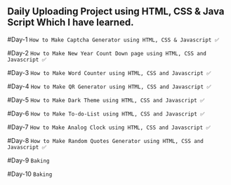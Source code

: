 ## Daily Uploading Project using HTML, CSS & Java Script Which I have learned.

#Day-1 ```How to Make Captcha Generator using HTML, CSS & Javascript ✅```

#Day-2 ```How to Make New Year Count Down page using HTML, CSS and Javascript ✅```

#Day-3 ```How to Make Word Counter using HTML, CSS and Javascript ✅```

#Day-4 ```How to Make QR Generator using HTML, CSS and Javascript ✅```

#Day-5 ```How to Make Dark Theme using HTML, CSS and Javascript ✅```

#Day-6 ```How to Make To-do-List using HTML, CSS and Javascript ✅```

#Day-7 ```How to Make Analog Clock using HTML, CSS and Javascript ✅```

#Day-8 ```How to Make Random Quotes Generator using HTML, CSS and Javascript ✅```

#Day-9 ```Baking```

#Day-10 ```Baking```

